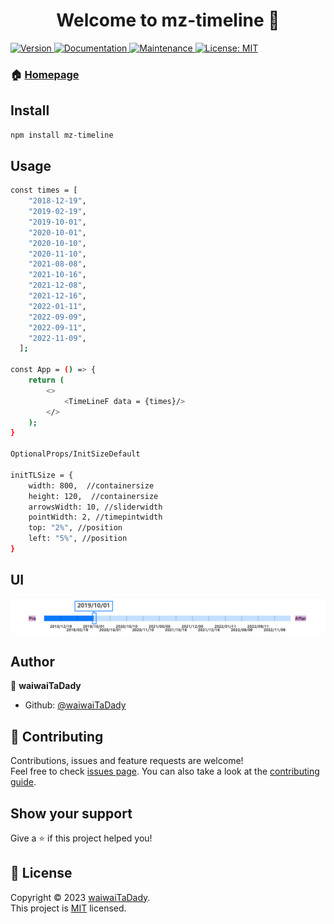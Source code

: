 <h1 align="center">Welcome to mz-timeline 👋</h1>
<p>
  <a href="https://www.npmjs.com/package/mz-timeline" target="_blank">
    <img alt="Version" src="https://img.shields.io/npm/v/mz-timeline.svg">
  </a>
  <a href="https://github.com/waiwaiTaDady/MZ-TimeLine#readme" target="_blank">
    <img alt="Documentation" src="https://img.shields.io/badge/documentation-yes-brightgreen.svg" />
  </a>
  <a href="https://github.com/waiwaiTaDady/MZ-TimeLine/graphs/commit-activity" target="_blank">
    <img alt="Maintenance" src="https://img.shields.io/badge/Maintained%3F-yes-green.svg" />
  </a>
  <a href="https://github.com/waiwaiTaDady/MZ-TimeLine/blob/master/LICENSE" target="_blank">
    <img alt="License: MIT" src="https://img.shields.io/github/license/waiwaiTaDady/mz-timeline" />
  </a>
</p>

### 🏠 [Homepage](https://github.com/waiwaiTaDady/MZ-TimeLine#readme)

## Install

```sh
npm install mz-timeline
```

## Usage

```sh
const times = [
    "2018-12-19",
    "2019-02-19",
    "2019-10-01",
    "2020-10-01",
    "2020-10-10",
    "2020-11-10",
    "2021-08-08",
    "2021-10-16",
    "2021-12-08",
    "2021-12-16",
    "2022-01-11",
    "2022-09-09",
    "2022-09-11",
    "2022-11-09",
  ];
  
const App = () => {
    return (
        <>
            <TimeLineF data = {times}/>
        </>
    );
}

OptionalProps/InitSizeDefault

initTLSize = {
    width: 800,  //containersize
    height: 120,  //containersize
    arrowsWidth: 10, //sliderwidth
    pointWidth: 2, //timepintwidth
    top: "2%", //position
    left: "5%", //position 
}

```

## UI

![image](/imgs/mz-timeline.jpg)


## Author

👤 **waiwaiTaDady**

* Github: [@waiwaiTaDady](https://github.com/waiwaiTaDady)

## 🤝 Contributing

Contributions, issues and feature requests are welcome!<br />Feel free to check [issues page](https://github.com/waiwaiTaDady/MZ-TimeLine/issues). You can also take a look at the [contributing guide](https://github.com/waiwaiTaDady/MZ-TimeLine/blob/master/CONTRIBUTING.md).

## Show your support

Give a ⭐️ if this project helped you!

## 📝 License

Copyright © 2023 [waiwaiTaDady](https://github.com/waiwaiTaDady).<br />
This project is [MIT](https://github.com/waiwaiTaDady/MZ-TimeLine/blob/master/LICENSE) licensed.
